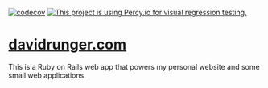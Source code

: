 [![codecov](https://codecov.io/gh/davidrunger/david_runger/branch/main/graph/badge.svg)](https://codecov.io/gh/davidrunger/david_runger)
[![This project is using Percy.io for visual regression testing.](https://percy.io/static/images/percy-badge.svg)](https://percy.io/David-Runger/david_runger)

# [davidrunger.com](https://www.davidrunger.com/)

This is a Ruby on Rails web app that powers my personal website and some small web applications.
